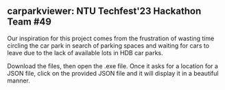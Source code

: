 ## carparkviewer: NTU Techfest'23 Hackathon Team #49
Our inspiration for this project comes from the frustration of wasting time circling the car park in search of parking spaces and waiting for cars to leave due to the lack of available lots in HDB car parks.

Download the files, then open the .exe file. Once it asks for a location for a JSON file, click on the provided JSON file and it will display it in a beautiful manner.
